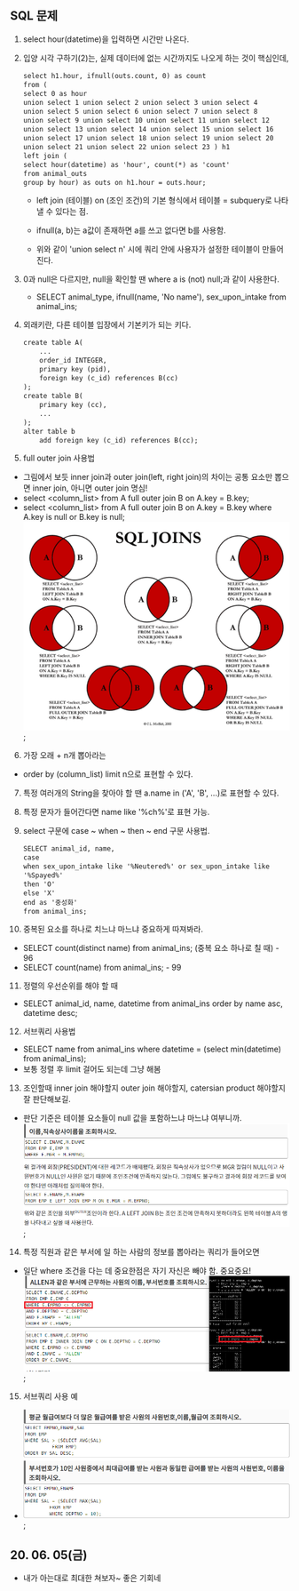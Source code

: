 ## SQL 문제

 1. select hour(datetime)을 입력하면 시간만 나온다.

 2. 입양 시각 구하기(2)는, 실제 데이터에 없는 시간까지도 나오게 하는 것이 핵심인데,

    ```
    select h1.hour, ifnull(outs.count, 0) as count
    from (
    select 0 as hour
    union select 1 union select 2 union select 3 union select 4
    union select 5 union select 6 union select 7 union select 8
    union select 9 union select 10 union select 11 union select 12
    union select 13 union select 14 union select 15 union select 16
    union select 17 union select 18 union select 19 union select 20
    union select 21 union select 22 union select 23 ) h1
    left join (
    select hour(datetime) as 'hour', count(*) as 'count'
    from animal_outs
    group by hour) as outs on h1.hour = outs.hour;
    ```
    + left join (테이블) on (조인 조건)의 기본 형식에서 테이블 = subquery로 나타낼 수 있다는 점.

    + ifnull(a, b)는 a값이 존재하면 a를 쓰고 없다면 b를 사용함.

    + 위와 같이 'union select n' 시에 쿼리 안에 사용자가 설정한 테이블이 만들어진다.


3. 0과 null은 다르지만, null을 확인할 땐 where a is (not) null;과 같이 사용한다.

    - SELECT animal_type, ifnull(name, 'No name'), sex_upon_intake from animal_ins;

4. 외래키란, 다른 테이블 입장에서 기본키가 되는 키다.
    ```
    create table A(
        ...
        order_id INTEGER,
        primary key (pid),
        foreign key (c_id) references B(cc)
    );
    create table B(
        primary key (cc),
        ...
    );
    alter table b
        add foreign key (c_id) references B(cc);
    ```

5. full outer join 사용법
 - 그림에서 보듯 inner join과 outer join(left, right join)의 차이는 공통 요소만 뽑으면 inner join, 아니면 outer join 명심!
 - select <column_list> from A full outer join B on A.key = B.key;
 - select <column_list> from A full outer join B on A.key = B.key
   where A.key is null or B.key is null;
   ![Alt text](./img/img_200605.png);

6. 가장 오래 + n개 뽑아라는
 - order by (column_list) limit n으로 표현할 수 있다.

7. 특정 여러개의 String을 찾아야 할 땐 a.name in ('A', 'B', ...)로 표현할 수 있다.

8. 특정 문자가 들어간다면 name like '%ch%'로 표현 가능.

9. select 구문에 case ~ when ~ then ~ end 구문 사용법.
    ```
    SELECT animal_id, name,
    case
    when sex_upon_intake like '%Neutered%' or sex_upon_intake like '%Spayed%'
    then 'O'
    else 'X'
    end as '중성화'
    from animal_ins;
    ```
10. 중복된 요소를 하나로 치느냐 마느냐 중요하게 따져봐라.
  - SELECT count(distinct name) from animal_ins; (중복 요소 하나로 칠 때) - 96
  - SELECT count(name) from animal_ins; - 99

11. 정렬의 우선순위를 해야 할 때
  - SELECT animal_id, name, datetime from animal_ins order by name asc, datetime desc;

12. 서브쿼리 사용법
  - SELECT name from animal_ins where datetime = (select min(datetime) from animal_ins);
  - 보통 정렬 후 limit 걸어도 되는데 그냥 해봄

13. 조인할때 inner join 해야할지 outer join 해야할지, catersian product 해야할지 잘 판단해보길.
  - 판단 기준은 테이블 요소들이 null 값을 포함하느냐 마느냐 여부니까.
  ![Alt text](./img/img_2006052.png);

14. 특정 직원과 같은 부서에 일 하는 사람의 정보를 뽑아라는 쿼리가 들어오면
 - 일단 where 조건을 다는 데 중요한점은 자기 자신은 빼야 함. 중요중요!
  ![Alt text](./img/img_2006053.png);

15. 서브쿼리 사용 예
 - ![Alt text](./img/img_2006054.png);


## 20. 06. 05(금)
 - 내가 아는대로 최대한 쳐보자~ 좋은 기회네

